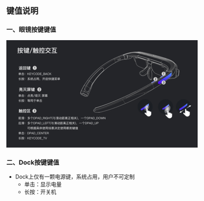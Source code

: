 ## 键值说明

<h3 id="1">一、眼镜按键键值</h3>

![avatar](Key3.001.jpeg)

<h3 id="2">二、Dock按键键值</h3>

* Dock上仅有一颗电源键，系统占用，用户不可定制
	* 单击：显示电量
	* 长按：开关机
